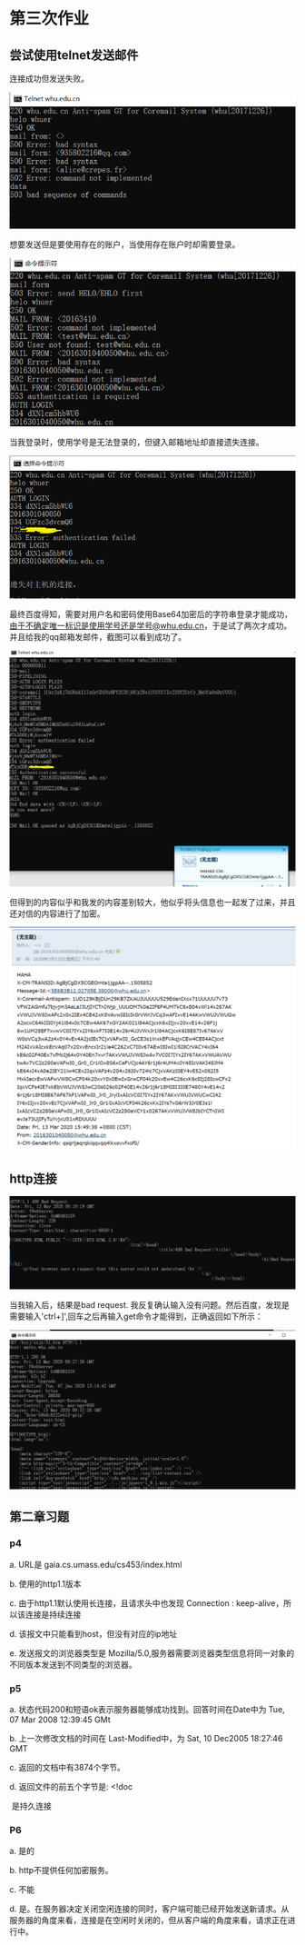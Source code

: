 # 第三次作业

## 尝试使用telnet发送邮件

连接成功但发送失败。

![](第三次作业.assets/image-20200313152443614.png)

想要发送但是要使用存在的账户，当使用存在账户时却需要登录。

![](第三次作业.assets/image-20200313153146929.png)

当我登录时，使用学号是无法登录的，但键入邮箱地址却直接遗失连接。

![](第三次作业.assets/image-20200313153302230.png)

最终百度得知，需要对用户名和密码使用Base64加密后的字符串登录才能成功，由于不确定唯一标识是使用学号还是学号@whu.edu.cn，于是试了两次才成功。并且给我的qq邮箱发邮件，截图可以看到成功了。

![image-20200313154951325](第三次作业.assets/image-20200313154951325.png)

但得到的内容似乎和我发的内容差别较大，他似乎将头信息也一起发了过来，并且还对信的内容进行了加密。

![image-20200313155229321](第三次作业.assets/image-20200313155229321.png)

## http连接

![image-20200313161102353](第三次作业.assets/image-20200313161102353.png)

当我输入后，结果是bad request. 我反复确认输入没有问题。然后百度，发现是需要输入'ctrl+]',回车之后再输入get命令才能得到，正确返回如下所示：

![image-20200313172828446](第三次作业.assets/image-20200313172828446.png)

## 第二章习题

### p4

a. URL是 gaia.cs.umass.edu/cs453/index.html

b. 使用的http1.1版本

c.  由于http1.1默认使用长连接，且请求头中也发现 Connection : keep-alive，所以该连接是持续连接

d. 该报文中只能看到host，但没有对应的ip地址

e. 发送报文的浏览器类型是 Mozilla/5.0,服务器需要浏览器类型信息将同一对象的不同版本发送到不同类型的浏览器。

### p5

a. 状态代码200和短语ok表示服务器能够成功找到。回答时间在Date中为 Tue, 07 Mar 2008 12:39:45 GMt

b. 上一次修改文档的时间在 Last-Modified中，为 Sat, 10 Dec2005 18:27:46 GMT

c. 返回的文档中有3874个字节。

d. 返回文件的前五个字节是: <!doc                                        

​	是持久连接

### P6

a. 是的

b. http不提供任何加密服务。

c. 不能

d. 是。在服务器决定关闭空闲连接的同时，客户端可能已经开始发送新请求。从服务器的角度来看，连接是在空闲时关闭的，但从客户端的角度来看，请求正在进行中。